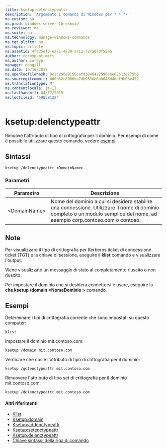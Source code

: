 ```yaml
---
title: ksetup:delenctypeattr
description: 'Argomento i comandi di Windows per * * *- '
ms.custom: na
ms.prod: windows-server-threshold
ms.reviewer: na
ms.suite: na
ms.technology: manage-windows-commands
ms.tgt_pltfrm: na
ms.topic: article
ms.assetid: 4fc25ef3-e271-4229-a712-72c507df55aa
author: coreyp-at-msft
ms.author: coreyp
manager: dongill
ms.date: 10/16/2017
ms.openlocfilehash: 9c2cc96e8156cafd3846422596abe62513e275b3
ms.sourcegitcommit: 0d0b32c8986ba7db9536e0b8648d4ddf9b03e452
ms.translationtype: MT
ms.contentlocale: it-IT
ms.lasthandoff: 04/17/2019
ms.locfileid: "59838132"
---
```

# <a name="ksetupdelenctypeattr"></a>ksetup:delenctypeattr



Rimuove l'attributo di tipo di crittografia per il dominio. Per esempi di come è possibile utilizzare questo comando, vedere [esempi](#BKMK_Examples).

## <a name="syntax"></a>Sintassi

```
ksetup /delenctypeattr <DomainName> 
```

### <a name="parameters"></a>Parametri

|Parametro|Descrizione|
|---------|-----------|
|\<DomainName>|Nome del dominio a cui si desidera stabilire una connessione. Utilizzare il nome di dominio completo o un modulo semplice del nome, ad esempio corp.contoso.com o contoso.|

## <a name="remarks"></a>Note

Per visualizzare il tipo di crittografia per Kerberos ticket di concessione ticket (TGT) e la chiave di sessione, eseguire il **klist** comando e visualizzare l'output.

Viene visualizzato un messaggio di stato al completamento riuscito o non riuscito.

Per impostare il dominio che si desidera connettersi e usare, eseguire la **che ksetup /domain \<NomeDominio >** comando.

## <a name="BKMK_Examples"></a>Esempi

Determinare i tipi di crittografia corrente che sono impostati su questo computer:
```
klist
```
Impostare il dominio mit.contoso.com:
```
ksetup /domain mit.contoso.com
```
Verificare che cos'è l'attributo di tipo di crittografia per il dominio:
```
ksetup /getenctypeattr mit.contoso.com
```
Rimuovere l'attributo di tipo set di crittografia per il dominio mit.contoso.com:
```
ksetup /delenctypeattr mit.contoso.com
```

#### <a name="additional-references"></a>Altri riferimenti

-   [Klist](klist.md)
-   [Ksetup:domain](ksetup-domain.md)
-   [Ksetup:addenctypeattr](ksetup-addenctypeattr.md)
-   [Ksetup:setenctypeattr](ksetup-setenctypeattr.md)
-   [Ksetup:delenctypeattr](ksetup-delenctypeattr.md)
-   [Chiave sintassi della riga di comando](command-line-syntax-key.md)